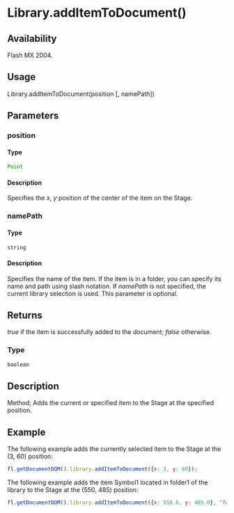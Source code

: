 # Library.addItemToDocument()

## Availability

Flash MX 2004.

## Usage

Library.addItemToDocument(position [, namePath])

## Parameters

### **position**

#### Type

```typescript
Point
```

#### Description

Specifies the *x*, *y* position of the center of the item on the Stage.

### **namePath**

#### Type

```typescript
string
```

#### Description

Specifies the name of the item. If the item is in a folder, you can specify its name and path using slash notation. If *namePath* is not specified, the current library selection is used. This parameter is optional.

## Returns

*true* if the item is successfully added to the document; *false* otherwise.

### Type

```typescript
boolean
```

## Description

Method; Adds the current or specified item to the Stage at the specified position.

## Example

The following example adds the currently selected item to the Stage at the (3, 60) position:

```javascript
fl.getDocumentDOM().library.addItemToDocument({x: 3, y: 60});
```

The following example adds the item Symbol1 located in folder1 of the library to the Stage at the (550, 485) position:

```javascript
fl.getDocumentDOM().library.addItemToDocument({x: 550.0, y: 485.0}, "folder1/Symbol1");
```
